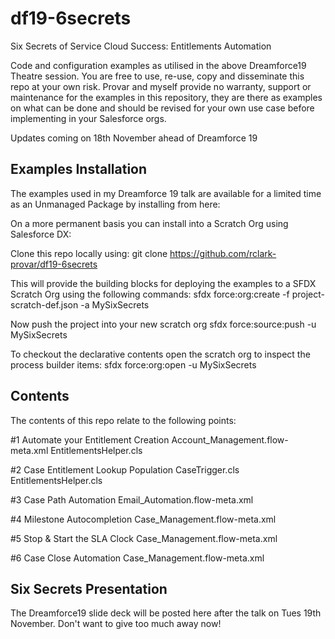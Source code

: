 # df19-6secrets
Six Secrets of Service Cloud Success: Entitlements Automation

Code and configuration examples as utilised in the above Dreamforce19 Theatre session. You are free to use, re-use, copy and disseminate this repo at your own risk. Provar and myself provide no warranty, support or maintenance for the examples in this repository, they are there as examples on what can be done and should be revised for your own use case before implementing in your Salesforce orgs.

Updates coming on 18th November ahead of Dreamforce 19

Examples Installation
---------------------

The examples used in my Dreamforce 19 talk are available for a limited time as an Unmanaged Package by installing from here:


On a more permanent basis you can install into a Scratch Org using Salesforce DX:

Clone this repo locally using:
git clone https://github.com/rclark-provar/df19-6secrets

This will provide the building blocks for deploying the examples to a SFDX Scratch Org using the following commands:
sfdx force:org:create -f project-scratch-def.json -a MySixSecrets

Now push the project into your new scratch org
sfdx force:source:push -u MySixSecrets

To checkout the declarative contents open the scratch org to inspect the process builder items:
sfdx force:org:open -u MySixSecrets

Contents
--------
The contents of this repo relate to the following points:

#1 Automate your Entitlement Creation
    Account_Management.flow-meta.xml
    EntitlementsHelper.cls
    
#2 Case Entitlement Lookup Population
    CaseTrigger.cls
    EntitlementsHelper.cls
    
#3 Case Path Automation
    Email_Automation.flow-meta.xml
    
#4 Milestone Autocompletion
    Case_Management.flow-meta.xml

#5 Stop & Start the SLA Clock
    Case_Management.flow-meta.xml

#6 Case Close Automation
    Case_Management.flow-meta.xml

Six Secrets Presentation
------------------------
The Dreamforce19 slide deck will be posted here after the talk on Tues 19th November. Don't want to give too much away now!
